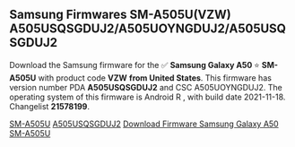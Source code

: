 <h2>Samsung Firmwares SM-A505U(VZW) A505USQSGDUJ2/A505UOYNGDUJ2/A505USQSGDUJ2</h2>
Download the Samsung firmware for the ✅ <strong>Samsung Galaxy A50 </strong> ⭐ <strong>SM-A505U</strong> with product code <strong>VZW</strong> <strong> from United States</strong>. This firmware has version number PDA <strong>A505USQSGDUJ2</strong> and CSC A505UOYNGDUJ2. The operating system of this firmware is Android R , with build date 2021-11-18. Changelist <strong>21578199</strong>.


[SM-A505U](https://samfirm.shop/samsung/model/SM-A505U)
[A505USQSGDUJ2](https://samfirm.shop/samsung/pda/A505USQSGDUJ2)
[Download Firmware Samsung Galaxy A50 SM-A505U](https://samfirm.shop/samsung/firmware/474988)
